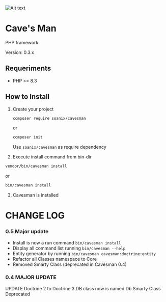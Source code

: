 ![Alt text](https://raw.githubusercontent.com/soanix/cavesman/master/cavesman.jpg "Title")

# Cave's Man

PHP framework

Version: 0.3.x

## Requeriments

- PHP >= 8.3

## How to Install

1. Create your project

    ```bash
    composer require soanix/cavesman
    ```
    or
    ```bash
    composer init
    ```
    Use `soanix/cavesman` as require dependency  
  

2. Execute install command from bin-dir

```bash
vendor/bin/cavesman install
```
or
```bash
bin/cavesman install
```
3. Cavesman is installed

# CHANGE LOG

### 0.5 Major update

- Install is now a run command `bin/cavesman install`
- Display all command list running `bin/cavesman --help`
- Entity generator by running `bin/cavesman cavesman:doctrine:entity`
- Refactor all Classes namespace to Core
- Removed Smarty Class (deprecated in Cavesman 0.4)


### 0.4 MAJOR UPDATE

UPDATE Doctrine 2 to Doctrine 3
DB class now is named Db
Smarty Class Deprecated



